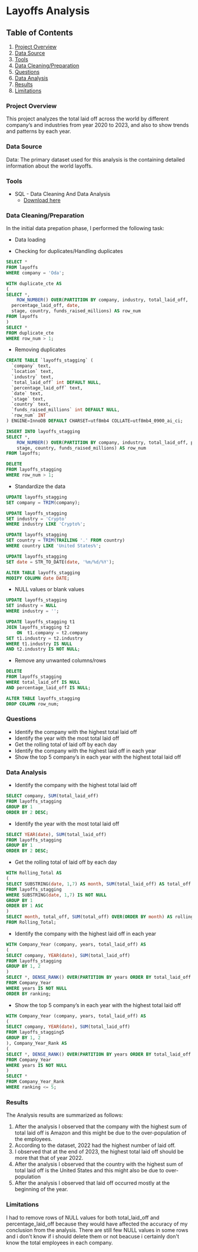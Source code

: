 # Layoffs Analysis

## Table of Contents

1. [Project Overview](project-overview)
2. [Data Source](data-sources)
3. [Tools](tools)
4. [Data Cleaning/Preparation](data-cleaning/preparation)
5. [Questions](questions)
6. [Data Analysis](data-analysis)
7. [Results](results)
8. [Limitations](limitations)

### Project Overview

This project analyzes the total laid off across the world by different company’s and industries from year 2020 to 2023, and also to show trends and patterns by each year.

### Data Source

Data: The primary dataset used for this analysis is the       containing detailed information about the world layoffs.

### Tools

- SQL - Data Cleaning And Data Analysis
    - [Download here](https://dev.mysql.com/downloads/workbench/)

### Data Cleaning/Preparation

In the initial data prepation phase, I performed the following task:

- Data loading

- Checking for duplicates/Handling duplicates
```sql
SELECT *
FROM layoffs
WHERE company = 'Oda';
```

```sql
WITH duplicate_cte AS
(
SELECT *, 
	ROW_NUMBER() OVER(PARTITION BY company, industry, total_laid_off,
  percentage_laid_off, date,
  stage, country, funds_raised_millions) AS row_num
FROM layoffs
)
SELECT *
FROM duplicate_cte 
WHERE row_num > 1;
```

- Removing duplicates
```sql
CREATE TABLE `layoffs_stagging` (
  `company` text,
  `location` text,
  `industry` text,
  `total_laid_off` int DEFAULT NULL,
  `percentage_laid_off` text,
  `date` text,
  `stage` text,
  `country` text,
  `funds_raised_millions` int DEFAULT NULL,
  `row_num`	INT
) ENGINE=InnoDB DEFAULT CHARSET=utf8mb4 COLLATE=utf8mb4_0900_ai_ci;
```

```sql
INSERT INTO layoffs_stagging
SELECT *, 
	ROW_NUMBER() OVER(PARTITION BY company, industry, total_laid_off, percentage_laid_off, date,
    stage, country, funds_raised_millions) AS row_num
FROM layoffs;
```

```sql
DELETE 
FROM layoffs_stagging
WHERE row_num > 1;
```

- Standardize the data

```sql
UPDATE layoffs_stagging
SET company = TRIM(company);
```

```sql
UPDATE layoffs_stagging
SET industry = 'Crypto'
WHERE industry LIKE 'Crypto%';
```

```sql
UPDATE layoffs_stagging
SET country = TRIM(TRAILING '.' FROM country)
WHERE country LIKE 'United States%';
```

```sql
UPDATE layoffs_stagging
SET date = STR_TO_DATE(date, '%m/%d/%Y');
```

```sql
ALTER TABLE layoffs_stagging
MODIFY COLUMN date DATE;
```

- NULL values or blank values

```sql
UPDATE layoffs_stagging
SET industry = NULL
WHERE industry = '';
```

```sql
UPDATE layoffs_stagging t1
JOIN layoffs_stagging t2
	ON 	t1.company = t2.company
SET t1.industry = t2.industry
WHERE t1.industry IS NULL
AND t2.industry IS NOT NULL;
```

- Remove any unwanted columns/rows

```sql
DELETE 
FROM layoffs_stagging
WHERE total_laid_off IS NULL
AND percentage_laid_off IS NULL;
```

```sql
ALTER TABLE layoffs_stagging
DROP COLUMN row_num;
```

### Questions

- Identify the company with the highest total laid off
- Identify the year with the most total laid off
- Get the rolling total of laid off by each day
- Identify the company with the highest laid off in each year
- Show the top 5 company’s in each year with the highest total laid off

### Data Analysis

- Identify the company with the highest total laid off
```sql
SELECT company, SUM(total_laid_off)
FROM layoffs_stagging
GROUP BY 1
ORDER BY 2 DESC;
```

- Identify the year with the most total laid off
```sql
SELECT YEAR(date), SUM(total_laid_off)
FROM layoffs_stagging
GROUP BY 1
ORDER BY 2 DESC;
```

- Get the rolling total of laid off by each day
```sql
WITH Rolling_Total AS
(
SELECT SUBSTRING(date, 1,7) AS month, SUM(total_laid_off) AS total_off
FROM layoffs_stagging
WHERE SUBSTRING(date, 1,7) IS NOT NULL
GROUP BY 1
ORDER BY 1 ASC
)
SELECT month, total_off, SUM(total_off) OVER(ORDER BY month) AS rolling_total
FROM Rolling_Total;
```

- Identify the company with the highest laid off in each year
```sql
WITH Company_Year (company, years, total_laid_off) AS
(
SELECT company, YEAR(date), SUM(total_laid_off)
FROM layoffs_stagging
GROUP BY 1, 2
)
SELECT *, DENSE_RANK() OVER(PARTITION BY years ORDER BY total_laid_off DESC) AS ranking
FROM Company_Year
WHERE years IS NOT NULL
ORDER BY ranking;
```

- Show the top 5 company’s in each year with the highest total laid off
```sql
WITH Company_Year (company, years, total_laid_off) AS
(
SELECT company, YEAR(date), SUM(total_laid_off)
FROM layoffs_stagging5
GROUP BY 1, 2
), Company_Year_Rank AS
(
SELECT *, DENSE_RANK() OVER(PARTITION BY years ORDER BY total_laid_off DESC) AS ranking
FROM Company_Year
WHERE years IS NOT NULL
)
SELECT *
FROM Company_Year_Rank
WHERE ranking <= 5;
```

### Results

The Analysis results are summarized as follows:
1. After the analysis I observed that the company with the highest sum of total laid off is Amazon and this might be due to the over-population of the employees.
2. According to the dataset, 2022 had the highest number of laid off.
3. I observed that at the end of 2023, the highest total laid off should be more that that of year 2022.
4. After the analysis I observed that the country with the highest sum of total laid off is the United States and this might also be due to over-population
5. After the analysis I observed that laid off occurred mostly at the beginning of the year.


### Limitations

I had to remove rows of NULL values for both total_laid_off and percentage_laid_off because they would have affected the accuracy of my conclusion from the analysis. There are still few NULL values in some rows and i don't know if i should delete them or not beacuse i certainly don't know the total employees in each company.













   
   
